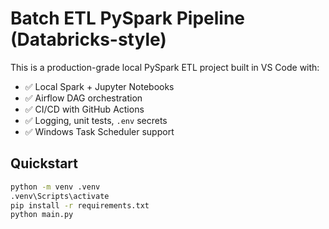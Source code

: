 # Batch ETL PySpark Pipeline (Databricks-style)

This is a production-grade local PySpark ETL project built in VS Code with:

- ✅ Local Spark + Jupyter Notebooks
- ✅ Airflow DAG orchestration
- ✅ CI/CD with GitHub Actions
- ✅ Logging, unit tests, `.env` secrets
- ✅ Windows Task Scheduler support

## Quickstart

```bash
python -m venv .venv
.venv\Scripts\activate
pip install -r requirements.txt
python main.py
